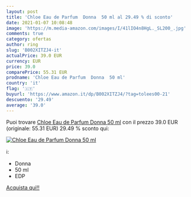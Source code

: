 ```yaml
---
layout: post
title: 'Chloe Eau de Parfum  Donna  50 ml al 29.49 % di sconto'
date: 2021-01-07 10:08:48
image: 'https://m.media-amazon.com/images/I/41lIO4n8HgL._SL200_.jpg'
comments: true
category: ofertas
author: ring
slug: 'B002XITZJ4-it'
actualPrice: 39.0 EUR
currency: EUR
price: 39.0
comparePrice: 55.31 EUR
prodname: 'Chloe Eau de Parfum  Donna  50 ml'
country: 'it'
flag: '🇮🇹'
buyurl: 'https://www.amazon.it/dp/B002XITZJ4/?tag=tolees00-21'
descuento: '29.49'
average: '39.0'
---
```


Puoi trovare [Chloe Eau de Parfum  Donna  50 ml](https://www.amazon.it/dp/B002XITZJ4/?tag=tolees00-21) con il prezzo 39.0 EUR (originale: 55.31 EUR) 29.49 % sconto qui:

[![Chloe Eau de Parfum  Donna  50 ml](https://m.media-amazon.com/images/I/41lIO4n8HgL._SL200_.jpg)](https://www.amazon.it/dp/B002XITZJ4/?tag=tolees00-21)

ℹ️:

- Donna
- 50 ml
- EDP

[Acquista qui!!](https://www.amazon.it/dp/B002XITZJ4/?tag=tolees00-21)
